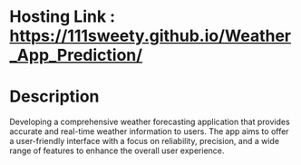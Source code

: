 # Hosting Link : https://111sweety.github.io/Weather_App_Prediction/

# Description
Developing a comprehensive weather forecasting application that provides accurate and real-time weather information to users. 
The app aims to offer a user-friendly interface with a focus on reliability, precision, and a wide range of features to enhance the overall user experience.
